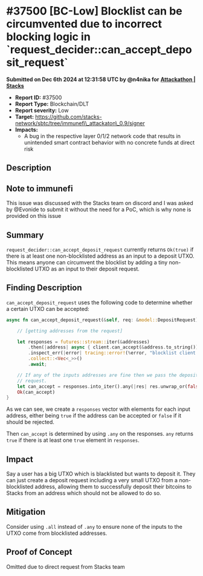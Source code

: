 # #37500 \[BC-Low] Blocklist can be circumvented due to incorrect blocking logic in \`request\_decider::can\_accept\_deposit\_request\`

**Submitted on Dec 6th 2024 at 12:31:58 UTC by @n4nika for** [**Attackathon | Stacks**](https://immunefi.com/audit-competition/stacks-attackathon-1)

* **Report ID:** #37500
* **Report Type:** Blockchain/DLT
* **Report severity:** Low
* **Target:** https://github.com/stacks-network/sbtc/tree/immunefi\_attackaton\_0.9/signer
* **Impacts:**
  * A bug in the respective layer 0/1/2 network code that results in unintended smart contract behavior with no concrete funds at direct risk

## Description

## Note to immunefi

This issue was discussed with the Stacks team on discord and I was asked by @Evonide to submit it without the need for a PoC, which is why none is provided on this issue

## Summary

`request_decider::can_accept_deposit_request` currently returns `Ok(true)` if there is at least one non-blocklisted address as an input to a deposit UTXO. This means anyone can circumvent the blocklist by adding a tiny non-blocklisted UTXO as an input to their deposit request.

## Finding Description

`can_accept_deposit_request` uses the following code to determine whether a certain UTXO can be accepted:

```rs
async fn can_accept_deposit_request(&self, req: &model::DepositRequest) -> Result<bool, Error> {

    // [getting addresses from the request]

    let responses = futures::stream::iter(&addresses)
        .then(|address| async { client.can_accept(&address.to_string()).await })
        .inspect_err(|error| tracing::error!(%error, "blocklist client issue"))
        .collect::<Vec<_>>()
        .await;

    // If any of the inputs addresses are fine then we pass the deposit
    // request.
    let can_accept = responses.into_iter().any(|res| res.unwrap_or(false));
    Ok(can_accept)
}
```

As we can see, we create a `responses` vector with elements for each input address, either being `true` if the address can be accepted or `false` if it should be rejected.

Then `can_accept` is determined by using `.any` on the responses. `any` returns `true` if there is at least one `true` element in `responses`.

## Impact

Say a user has a big UTXO which is blacklisted but wants to deposit it. They can just create a deposit request including a very small UTXO from a non-blocklisted address, allowing them to successfully deposit their bitcoins to Stacks from an address which should not be allowed to do so.

## Mitigation

Consider using `.all` instead of `.any` to ensure none of the inputs to the UTXO come from blocklisted addresses.

## Proof of Concept

Omitted due to direct request from Stacks team

